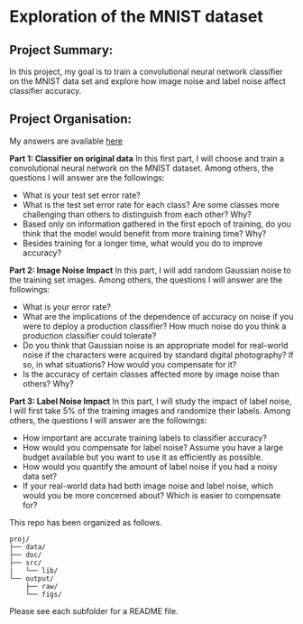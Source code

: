 # Exploration of the MNIST dataset

## Project Summary:
In this project, my goal is to train a convolutional neural network classifier on the MNIST data set and explore how image noise and label noise affect classifier accuracy.

## Project Organisation:
My answers are available [here](doc/answers.md)

**Part 1: Classifier on original data**
In this first part, I will choose and train a convolutional neural network on the MNIST dataset. Among others, the questions I will answer are the followings:
- What is your test set error rate?
- What is the test set error rate for each class? Are some classes more challenging than others to distinguish from each other? Why?
- Based only on information gathered in the first epoch of training, do you think that the model would benefit from more training time? Why?
- Besides training for a longer time, what would you do to improve accuracy?

**Part 2: Image Noise Impact**
In this part, I will add random Gaussian noise to the training set images. Among others, the questions I will answer are the followings:
- What is your error rate?
- What are the implications of the dependence of accuracy on noise if you were to deploy a production classifier? How much noise do you think a production classifier could tolerate?
- Do you think that Gaussian noise is an appropriate model for real-world noise if the characters were acquired by standard digital photography? If so, in what situations? How would you compensate for it?
- Is the accuracy of certain classes affected more by image noise than others? Why?

**Part 3: Label Noise Impact**
In this part, I will study the impact of label noise, I will first take 5% of the training images and randomize their labels. Among others, the questions I will answer are the followings:
- How important are accurate training labels to classifier accuracy?
- How would you compensate for label noise? Assume you have a large budget available but you want to use it as efficiently as possible.
- How would you quantify the amount of label noise if you had a noisy data set?
- If your real-world data had both image noise and label noise, which would you be more concerned about? Which is easier to compensate for?


This repo has been organized as follows.
```
proj/
├── data/
├── doc/
├── src/
|   └── lib/
└── output/
    ├── raw/
    └── figs/
```
Please see each subfolder for a README file.
